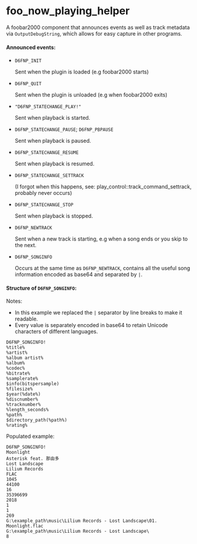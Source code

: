 
# foo_now_playing_helper

A foobar2000 component that announces events as well as track metadata via `OutputDebugString`, which allows for easy capture in other programs.


#### Announced events:

* `D6FNP_INIT`

	Sent when the plugin is loaded (e.g foobar2000 starts)
* `D6FNP_QUIT`

	Sent when the plugin is unloaded (e.g when foobar2000 exits)
* `"D6FNP_STATECHANGE_PLAY!"`

	Sent when playback is started.
* `D6FNP_STATECHANGE_PAUSE`; `D6FNP_PBPAUSE`

	Sent when playback is paused.
* `D6FNP_STATECHANGE_RESUME`

	Sent when playback is resumed.
* `D6FNP_STATECHANGE_SETTRACK`

	(I forgot when this happens, see: play_control::track_command_settrack, probably never occurs)
* `D6FNP_STATECHANGE_STOP`

	Sent when playback is stopped.
* `D6FNP_NEWTRACK`

	Sent when a new track is starting, e.g when a song ends or you skip to the next.
* `D6FNP_SONGINFO`

	Occurs at the same time as `D6FNP_NEWTRACK`, contains all the useful song information encoded as base64 and separated by `|`.

#### Structure of `D6FNP_SONGINFO`:
Notes:
- In this example we replaced the `|` separator by line breaks to make it readable.
- Every value is separately encoded in base64 to retain Unicode characters of different languages.
```
D6FNP_SONGINFO!
%title%
%artist%
%album artist%
%album%
%codec%
%bitrate%
%samplerate%
$info(bitspersample)
%filesize%
$year(%date%)
%discnumber%
%tracknumber%
%length_seconds%
%path%
$directory_path(%path%)
%rating%
```
Populated example:
```
D6FNP_SONGINFO!
Moonlight
Asterisk feat. 那由多
Lost Landscape
Lilium Records
FLAC
1045
44100
16
35396699
2018
1
1
269
G:\example_path\music\Lilium Records - Lost Landscape\01. Moonlight.flac
G:\example_path\music\Lilium Records - Lost Landscape\
8
```
